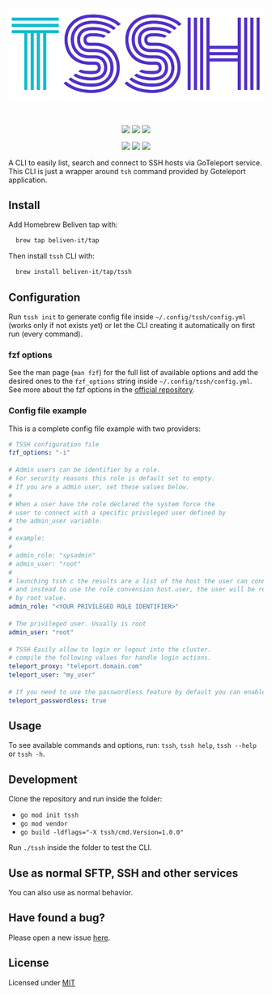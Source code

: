 <br>
<p align="center"><img src="./assets/tssh.svg" /></p>
<br>
<p align="center">
<img src="https://img.shields.io/github/go-mod/go-version/beliven-it/tssh?color=512fc9&style=for-the-badge" />
<img src="https://img.shields.io/github/v/release/beliven-it/tssh?color=512fc9&style=for-the-badge" />
<img src="https://img.shields.io/github/license/beliven-it/tssh?color=512fc9&style=for-the-badge" />
</p>
<p align="center">
<img src="https://img.shields.io/github/issues-pr/beliven-it/tssh?color=512fc9&style=for-the-badge" />
<img src="https://img.shields.io/github/issues/beliven-it/tssh?color=512fc9&style=for-the-badge" />
<img src="https://img.shields.io/github/contributors/beliven-it/tssh?color=512fc9&style=for-the-badge" />
</p>

A CLI to easily list, search and connect to SSH hosts via GoTeleport service.
This CLI is just a wrapper around `tsh` command provided by Goteleport application.

## Install

Add Homebrew Beliven tap with:

```bash
  brew tap beliven-it/tap
```

Then install `tssh` CLI with:

```bash
  brew install beliven-it/tap/tssh
```

## Configuration

Run `tssh init` to generate config file inside `~/.config/tssh/config.yml` (works only if not exists yet) or let the CLI creating it automatically on first run (every command).

### fzf options

See the man page (`man fzf`) for the full list of available options and add the desired ones to the `fzf_options` string inside `~/.config/tssh/config.yml`. See more about the fzf options in the [official repository](https://github.com/junegunn/fzf#options).

### Config file example

This is a complete config file example with two providers:

```yaml
# TSSH configuration file
fzf_options: "-i"

# Admin users can be identifier by a role.
# For security reasons this role is default set to empty.
# If you are a admin user, set these values below.
# 
# When a user have the role declared the system force the 
# user to connect with a specific privileged user defined by 
# the admin_user variable.
#
# example:
#
# admin_role: "sysadmin"
# admin_user: "root"
#
# launching tssh c the results are a list of the host the user can connect
# and instead to use the role convension host.user, the user will be replaced
# by root value.
admin_role: "<YOUR PRIVILEGED ROLE IDENTIFIER>"

# The privileged user. Usually is root
admin_user: "root"

# TSSH Easily allow to login or logout into the cluster.
# compile the following values for handle login actions.
teleport_proxy: "teleport.domain.com" 
teleport_user: "my_user"

# If you need to use the passwordless feature by default you can enable with this setting
teleport_passwordless: true
```

## Usage

To see available commands and options, run: `tssh`, `tssh help`, `tssh --help` or `tssh -h`.

## Development

Clone the repository and run inside the folder:

- `go mod init tssh`
- `go mod vendor`
- `go build -ldflags="-X tssh/cmd.Version=1.0.0"`

Run `./tssh` inside the folder to test the CLI.

## Use as normal SFTP, SSH and other services

You can also use as normal behavior. 

## Have found a bug?

Please open a new issue [here](https://github.com/beliven-it/tssh/issues).

## License

Licensed under [MIT](./LICENSE)
